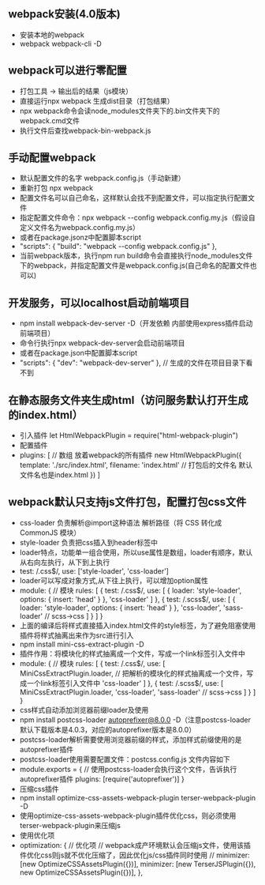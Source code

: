 ## webpack安装(4.0版本)
- 安装本地的webpack
- webpack webpack-cli -D

## webpack可以进行零配置
- 打包工具 -> 输出后的结果（js模块）
- 直接运行npx webpack 生成dist目录（打包结果）
- npx webpack命令会读node_modules文件夹下的.bin文件夹下的webpack.cmd文件
- 执行文件后查找webpack-bin-webpack.js

## 手动配置webpack
- 默认配置文件的名字 webpack.config.js（手动新建）
- 重新打包 npx webpack
- 配置文件名可以自己命名，这样默认会找不到配置文件，可以指定执行配置文件
- 指定配置文件命令：npx webpack --config webpack.config.my.js（假设自定义文件名为webpack.config.my.js）
- 或者在package.jsonz中配置脚本script
- "scripts": {
    "build": "webpack --config webpack.config.js"
  },
- 当前webpack版本，执行npm run build命令会直接执行node_modules文件下的webpack，并指定配置文件是webpack.config.js(自己命名的配置文件也可以)

## 开发服务，可以localhost启动前端项目
- npm install webpack-dev-server -D（开发依赖 内部使用express插件启动前端项目）
- 命令行执行npx webpack-dev-server会启动前端项目
- 或者在package.json中配置脚本script
- "scripts": {
    "dev": "webpack-dev-server"
  }, // 生成的文件在项目目录下看不到

## 在静态服务文件夹生成html（访问服务默认打开生成的index.html）
- 引入插件 let HtmlWebpackPlugin = require("html-webpack-plugin")
- 配置插件
- plugins: [ // 数组 放着webpack的所有插件
    new HtmlWebpackPlugin({
      template: './src/index.html',
      filename: 'index.html' // 打包后的文件名 默认文件名也是index.html
    })
  ]

## webpack默认只支持js文件打包，配置打包css文件
- css-loader 负责解析@import这种语法 解析路径（将 CSS 转化成 CommonJS 模块）
- style-loader 负责把css插入到header标签中
- loader特点，功能单一组合使用，所以use属性是数组，loader有顺序，默认从右向左执行，从下到上执行
- test: /\.css$/, use: ['style-loader', 'css-loader']
- loader可以写成对象方式,从下往上执行，可以增加option属性
- module: { // 模块
    rules: [
      { 
        test: /\.css$/,
        use: [
          {
            loader: 'style-loader',
            options: {
              insert: 'head'
            }
          },
          'css-loader'
        ]
      },
      { 
        test: /\.scss$/,
        use: [
          {
            loader: 'style-loader',
            options: {
              insert: 'head'
            }
          },
          'css-loader',
          'sass-loader' // scss->css
        ]
      }
    ]
  }
- 上面的编译后将样式直接插入index.html文件的style标签，为了避免阻塞使用插件将样式抽离出来作为src进行引入
- npm install mini-css-extract-plugin -D
- 插件作用：将模块化的样式抽离成一个文件，写成一个link标签引入文件中
- module: { // 模块
    rules: [
      { 
        test: /\.css$/,
        use: [
          MiniCssExtractPlugin.loader, // 把解析的模块化的样式抽离成一个文件，写成一个link标签引入文件中
          'css-loader'
        ]
      },
      { 
        test: /\.scss$/,
        use: [
          MiniCssExtractPlugin.loader,
          'css-loader',
          'sass-loader' // scss->css
        ]
      }
    ]
  }
- css样式自动添加浏览器前缀loader及使用
- npm install postcss-loader autoprefixer@8.0.0 -D（注意postcss-loader默认下载版本是4.0.3，对应的autoprefixer版本是8.0.0）
- postcss-loader解析需要使用浏览器前缀的样式，添加样式前缀使用的是autoprefixer插件
- postcss-loader使用需要配置文件：postcss.config.js 文件内容如下
- module.exports = {
  // 使用postcss-loader会执行这个文件，告诉执行autoprefixer插件
  plugins: [require('autoprefixer')]
}
- 压缩css插件
- npm install optimize-css-assets-webpack-plugin terser-webpack-plugin -D
- 使用optimize-css-assets-webpack-plugin插件优化css，则必须使用terser-webpack-plugin来压缩js
- 使用优化项
- optimization: { // 优化项
    // webpack成产环境默认会压缩js文件，使用该插件优化css则js就不优化压缩了，因此优化js/css插件同时使用
    // minimizer: [new OptimizeCSSAssetsPlugin({})],
    minimizer: [new TerserJSPlugin({}), new OptimizeCSSAssetsPlugin({})],
  },

